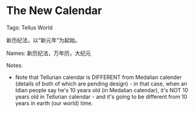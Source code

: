 # The New Calendar

Tags: Tellus World

新历纪法，以“新元年”为起始。

Names: 新历纪法，万年历，大纪元

Notes:

* Note that Tellurian calendar is DIFFERENT from Medalian calender (details of both of which are pending design) - in that case, when an Idian people say he's 10 years old (in Medalian calendar), it's NOT 10 years old in Tellurian calendar - and it's going to be different from 10 years in earth (our world) time.